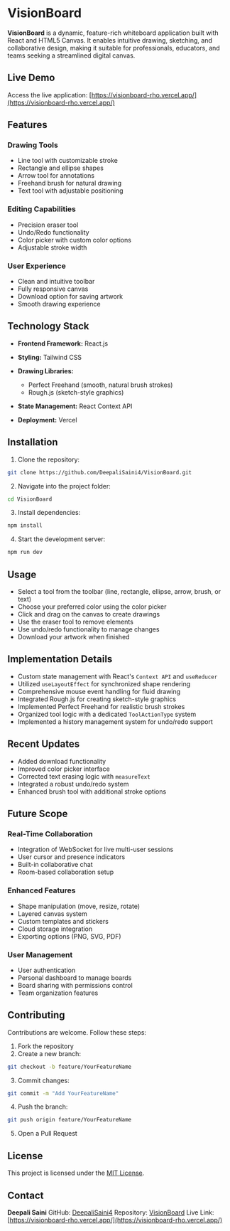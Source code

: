 # VisionBoard

**VisionBoard** is a dynamic, feature-rich whiteboard application built with React and HTML5 Canvas. It enables intuitive drawing, sketching, and collaborative design, making it suitable for professionals, educators, and teams seeking a streamlined digital canvas.



## Live Demo

Access the live application: [https://visionboard-rho.vercel.app/](https://visionboard-rho.vercel.app/)



## Features

### Drawing Tools

* Line tool with customizable stroke
* Rectangle and ellipse shapes
* Arrow tool for annotations
* Freehand brush for natural drawing
* Text tool with adjustable positioning

### Editing Capabilities

* Precision eraser tool
* Undo/Redo functionality
* Color picker with custom color options
* Adjustable stroke width

### User Experience

* Clean and intuitive toolbar
* Fully responsive canvas
* Download option for saving artwork
* Smooth drawing experience



## Technology Stack

* **Frontend Framework:** React.js
* **Styling:** Tailwind CSS
* **Drawing Libraries:**

  * Perfect Freehand (smooth, natural brush strokes)
  * Rough.js (sketch-style graphics)
* **State Management:** React Context API
* **Deployment:** Vercel



## Installation

1. Clone the repository:

```bash
git clone https://github.com/DeepaliSaini4/VisionBoard.git
```

2. Navigate into the project folder:

```bash
cd VisionBoard
```

3. Install dependencies:

```bash
npm install
```

4. Start the development server:

```bash
npm run dev
```



## Usage

* Select a tool from the toolbar (line, rectangle, ellipse, arrow, brush, or text)
* Choose your preferred color using the color picker
* Click and drag on the canvas to create drawings
* Use the eraser tool to remove elements
* Use undo/redo functionality to manage changes
* Download your artwork when finished



## Implementation Details

* Custom state management with React's `Context API` and `useReducer`
* Utilized `useLayoutEffect` for synchronized shape rendering
* Comprehensive mouse event handling for fluid drawing
* Integrated Rough.js for creating sketch-style graphics
* Implemented Perfect Freehand for realistic brush strokes
* Organized tool logic with a dedicated `ToolActionType` system
* Implemented a history management system for undo/redo support



## Recent Updates

* Added download functionality
* Improved color picker interface
* Corrected text erasing logic with `measureText`
* Integrated a robust undo/redo system
* Enhanced brush tool with additional stroke options



## Future Scope

### Real-Time Collaboration

* Integration of WebSocket for live multi-user sessions
* User cursor and presence indicators
* Built-in collaborative chat
* Room-based collaboration setup

### Enhanced Features

* Shape manipulation (move, resize, rotate)
* Layered canvas system
* Custom templates and stickers
* Cloud storage integration
* Exporting options (PNG, SVG, PDF)

### User Management

* User authentication
* Personal dashboard to manage boards
* Board sharing with permissions control
* Team organization features



## Contributing

Contributions are welcome. Follow these steps:

1. Fork the repository
2. Create a new branch:

```bash
git checkout -b feature/YourFeatureName
```

3. Commit changes:

```bash
git commit -m "Add YourFeatureName"
```

4. Push the branch:

```bash
git push origin feature/YourFeatureName
```

5. Open a Pull Request



## License

This project is licensed under the [MIT License](LICENSE).



## Contact

**Deepali Saini**
GitHub: [DeepaliSaini4](https://github.com/DeepaliSaini4)
Repository: [VisionBoard](https://github.com/DeepaliSaini4/VisionBoard)
Live Link: [https://visionboard-rho.vercel.app/](https://visionboard-rho.vercel.app/)

